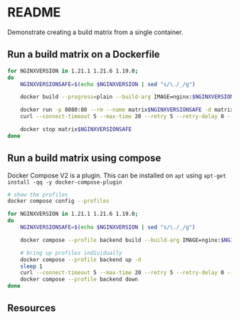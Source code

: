 # README

Demonstrate creating a build matrix from a single container.

## Run a build matrix on a Dockerfile

```sh
for NGINXVERSION in 1.21.1 1.21.6 1.19.0; 
do
    NGINXVERSIONSAFE=$(echo $NGINXVERSION | sed "s/\./_/g")  

    docker build --progress=plain --build-arg IMAGE=nginx:$NGINXVERSION --no-cache -t matrix$NGINXVERSIONSAFE .

    docker run -p 8080:80 --rm --name matrix$NGINXVERSIONSAFE -d matrix$NGINXVERSIONSAFE 
    curl --connect-timeout 5 --max-time 20 --retry 5 --retry-delay 0 --retry-max-time 40 -Is http://0.0.0.0:8080 | grep Server: 

    docker stop matrix$NGINXVERSIONSAFE
done
```

## Run a build matrix using compose

Docker Compose V2 is a plugin.  This can be installed on `apt` using 
    `apt-get install -qq -y docker-compose-plugin`

```sh
# show the profiles
docker compose config --profiles  

for NGINXVERSION in 1.21.1 1.21.6 1.19.0; 
do
    NGINXVERSIONSAFE=$(echo $NGINXVERSION | sed "s/\./_/g")  

    docker compose --profile backend build --build-arg IMAGE=nginx:$NGINXVERSION

    # bring up profiles individually
    docker compose --profile backend up -d 
    sleep 1
    curl --connect-timeout 5 --max-time 20 --retry 5 --retry-delay 0 --retry-max-time 40 -I http://0.0.0.0:8080 | grep Server: 
    docker compose --profile backend down 
done
```

## Resources